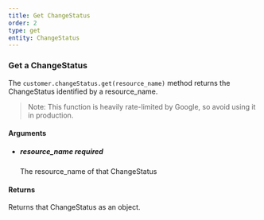 ```yaml
---
title: Get ChangeStatus 
order: 2
type: get
entity: ChangeStatus 
---
```


### Get a ChangeStatus 

The `customer.changeStatus.get(resource_name)` method returns the ChangeStatus identified by a resource_name. 

> Note: This function is heavily rate-limited by Google, so avoid using it in production.


#### Arguments

- 	##### resource_name _required_
	The resource_name of that ChangeStatus


#### Returns

Returns that ChangeStatus as an object.
